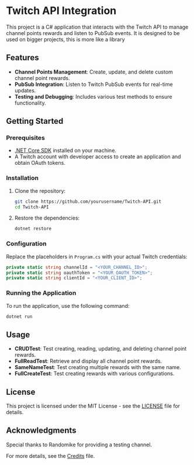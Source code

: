# Twitch API Integration

This project is a C# application that interacts with the Twitch API to manage channel points rewards and listen to PubSub events. It is designed to be used on bigger projects, this is more like a library

## Features

- **Channel Points Management**: Create, update, and delete custom channel point rewards.
- **PubSub Integration**: Listen to Twitch PubSub events for real-time updates.
- **Testing and Debugging**: Includes various test methods to ensure functionality.

## Getting Started

### Prerequisites

- [.NET Core SDK](https://dotnet.microsoft.com/download) installed on your machine.
- A Twitch account with developer access to create an application and obtain OAuth tokens.

### Installation

1. Clone the repository:
   ```bash
   git clone https://github.com/yourusername/Twitch-API.git
   cd Twitch-API
   ```

2. Restore the dependencies:
   ```bash
   dotnet restore
   ```

### Configuration

Replace the placeholders in `Program.cs` with your actual Twitch credentials:
```csharp
private static string channelId = "<YOUR_CHANNEL_ID>";
private static string oauthToken = "<YOUR_OAUTH_TOKEN>";
private static string clientId = "<YOUR_CLIENT_ID>";
```

### Running the Application

To run the application, use the following command:
```bash
dotnet run
```

## Usage

- **CRUDTest**: Test creating, reading, updating, and deleting channel point rewards.
- **FullReadTest**: Retrieve and display all channel point rewards.
- **SameNameTest**: Test creating multiple rewards with the same name.
- **FullCreateTest**: Test creating rewards with various configurations.


## License

This project is licensed under the MIT License - see the [LICENSE](LICENSE) file for details.

## Acknowledgments

Special thanks to Randomike for providing a testing channel.

For more details, see the [Credits](CREDITS.md) file.